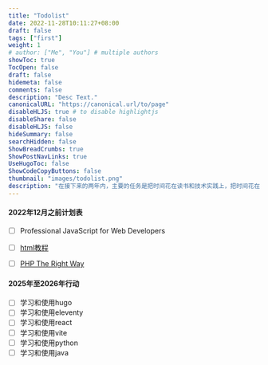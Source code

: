 ```yaml
---
title: "Todolist"
date: 2022-11-28T10:11:27+08:00
draft: false
tags: ["first"]
weight: 1
# author: ["Me", "You"] # multiple authors
showToc: true
TocOpen: false
draft: false
hidemeta: false
comments: false
description: "Desc Text."
canonicalURL: "https://canonical.url/to/page"
disableHLJS: true # to disable highlightjs
disableShare: false
disableHLJS: false
hideSummary: false
searchHidden: false
ShowBreadCrumbs: true
ShowPostNavLinks: true
UseHugoToc: false
ShowCodeCopyButtons: false
thumbnail: "images/todolist.png"
description: "在接下来的两年内，主要的任务是把时间花在读书和技术实践上，把时间花在哪里，你的收获就会在哪里。"
---
```


#### 2022年12月之前计划表

- [ ] Professional JavaScript for Web Developers

- [ ] [html教程](https://wangdoc.com/html/)

- [ ] [PHP The Right Way](https://phptherightway.com/)

#### 2025年至2026年行动

- [ ] 学习和使用hugo 
- [ ] 学习和使用eleventy
- [ ] 学习和使用react 
- [ ] 学习和使用vite
- [ ] 学习和使用python 
- [ ] 学习和使用java